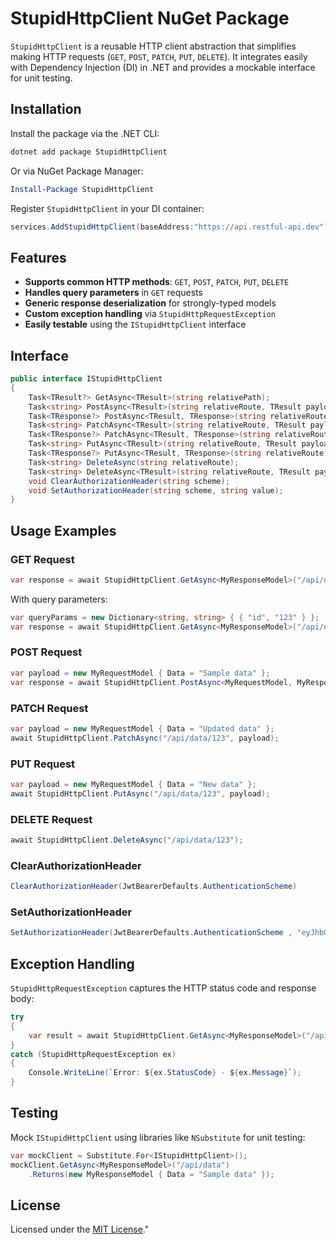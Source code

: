 # StupidHttpClient NuGet Package

`StupidHttpClient` is a reusable HTTP client abstraction that simplifies making HTTP requests (`GET`, `POST`, `PATCH`, `PUT`, `DELETE`). It integrates easily with Dependency Injection (DI) in .NET and provides a mockable interface for unit testing.

## Installation

Install the package via the .NET CLI:

```bash
dotnet add package StupidHttpClient
```

Or via NuGet Package Manager:

```powershell
Install-Package StupidHttpClient
```

Register `StupidHttpClient` in your DI container:

```csharp
services.AddStupidHttpClient(baseAddress:"https://api.restful-api.dev");
```

## Features

- **Supports common HTTP methods**: `GET`, `POST`, `PATCH`, `PUT`, `DELETE`
- **Handles query parameters** in `GET` requests
- **Generic response deserialization** for strongly-typed models
- **Custom exception handling** via `StupidHttpRequestException`
- **Easily testable** using the `IStupidHttpClient` interface

## Interface

```csharp
public interface IStupidHttpClient
{
    Task<TResult?> GetAsync<TResult>(string relativePath);
    Task<string> PostAsync<TResult>(string relativeRoute, TResult payload);
    Task<TResponse?> PostAsync<TResult, TResponse>(string relativeRoute, TResult payload);
    Task<string> PatchAsync<TResult>(string relativeRoute, TResult payload);
    Task<TResponse?> PatchAsync<TResult, TResponse>(string relativeRoute, TResult payload);
    Task<string> PutAsync<TResult>(string relativeRoute, TResult payload);
    Task<TResponse?> PutAsync<TResult, TResponse>(string relativeRoute, TResult payload);
    Task<string> DeleteAsync(string relativeRoute);
    Task<string> DeleteAsync<TResult>(string relativeRoute, TResult payload);
    void ClearAuthorizationHeader(string scheme);
    void SetAuthorizationHeader(string scheme, string value);
}
```

## Usage Examples

### GET Request

```csharp
var response = await StupidHttpClient.GetAsync<MyResponseModel>("/api/data");
```

With query parameters:

```csharp
var queryParams = new Dictionary<string, string> { { "id", "123" } };
var response = await StupidHttpClient.GetAsync<MyResponseModel>("/api/data", queryParams);
```

### POST Request

```csharp
var payload = new MyRequestModel { Data = "Sample data" };
var response = await StupidHttpClient.PostAsync<MyRequestModel, MyResponseModel>("/api/data", payload);
```

### PATCH Request

```csharp
var payload = new MyRequestModel { Data = "Updated data" };
await StupidHttpClient.PatchAsync("/api/data/123", payload);
```

### PUT Request

```csharp
var payload = new MyRequestModel { Data = "New data" };
await StupidHttpClient.PutAsync("/api/data/123", payload);
```

### DELETE Request

```csharp
await StupidHttpClient.DeleteAsync("/api/data/123");
```

### ClearAuthorizationHeader

```csharp
ClearAuthorizationHeader(JwtBearerDefaults.AuthenticationScheme)

```

### SetAuthorizationHeader

```csharp
SetAuthorizationHeader(JwtBearerDefaults.AuthenticationScheme , "eyJhbGciOiJIUzI1NiIsInR5cCI6IkpXVCJ9.eyJzdWIiOiIxMjM0NTY3ODkwIiwibmFtZSI6IkpvaG4gRG9lIiwiaWF0IjoxNTE2MjM5MDIyfQ.SflKxwRJSMeKKF2QT4fwpMeJf36POk6yJV_adQssw5c")

```

## Exception Handling

`StupidHttpRequestException` captures the HTTP status code and response body:

```csharp
try
{
    var result = await StupidHttpClient.GetAsync<MyResponseModel>("/api/data/123");
}
catch (StupidHttpRequestException ex)
{
    Console.WriteLine(`Error: ${ex.StatusCode} - ${ex.Message}`);
}
```

## Testing

Mock `IStupidHttpClient` using libraries like `NSubstitute` for unit testing:

```csharp
var mockClient = Substitute.For<IStupidHttpClient>();
mockClient.GetAsync<MyResponseModel>("/api/data")
    .Returns(new MyResponseModel { Data = "Sample data" });
```

## License

Licensed under the [MIT License](LICENSE)."